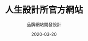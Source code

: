 ---
title: 人生設計所官方網站
subtitle: 品牌網站開發設計
layout: default
modal-id: 15
date: 2020-03-20
img: lifelab.png
thumbnail: lifelab-thumbnail.png
alt: image-alt
project-date: 2020/03
website: https://lifelab.skl.com.tw/
client: lifelab.skl.com.tw
category: webDesign
description: 森森百貨限時搶購頁面切版作業，並提供給程式套版使用。 
---
